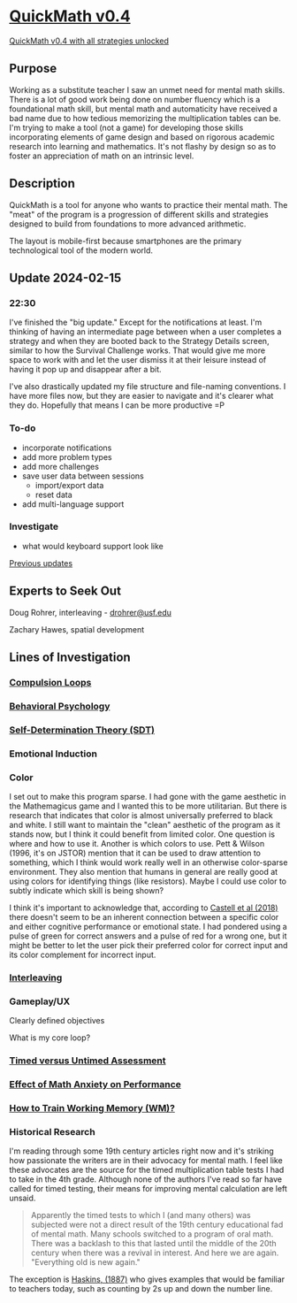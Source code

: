 # [QuickMath v0.4](https://dkallen78.github.io/math-trainer/index.html)
[QuickMath v0.4 with all strategies unlocked](https://dkallen78.github.io/math-trainer/unlocked.html)

## Purpose

Working as a substitute teacher I saw an unmet need for mental math skills. There is a lot of good work being done on number fluency which is a foundational math skill, but mental math and automaticity have received a bad name due to how tedious memorizing the multiplication tables can be. I'm trying to make a tool (not a game) for developing those skills incorporating elements of game design and based on rigorous academic research into learning and mathematics. It's not flashy by design so as to foster an appreciation of math on an intrinsic level.

## Description

QuickMath is a tool for anyone who wants to practice their mental math. The "meat" of the program is a progression of different skills and strategies designed to build from foundations to more advanced arithmetic. 

The layout is mobile-first because smartphones are the primary technological tool of the modern world.

## Update 2024-02-15

### 22:30

I've finished the "big update." Except for the notifications at least. I'm thinking of having an intermediate page between when a user completes a strategy and when they are booted back to the Strategy Details screen, similar to how the Survival Challenge works. That would give me more space to work with and let the user dismiss it at their leisure instead of having it pop up and disappear after a bit. 

I've also drastically updated my file structure and file-naming conventions. I have more files now, but they are easier to navigate and it's clearer what they do. Hopefully that means I can be more productive =P 

### To-do

* incorporate notifications
* add more problem types 
* add more challenges
* save user data between sessions
  * import/export data
  * reset data
* add multi-language support

### Investigate

* what would keyboard support look like

[Previous updates](https://github.com/dkallen78/math-trainer/blob/main/logBlog.md)


## Experts to Seek Out

Doug Rohrer, interleaving - drohrer@usf.edu

Zachary Hawes, spatial development

## Lines of Investigation

### [Compulsion Loops](https://dkallen78.github.io/math-trainer/blob/main/research/compulsionLoops.md)

### [Behavioral Psychology](https://dkallen78.github.io/math-trainer/blob/main/research/behavioralPsych.md)

### [Self-Determination Theory (SDT)](https://dkallen78.github.io/math-trainer/blob/main/research/selfDeterminationTheory.md)

### Emotional Induction

### Color

I set out to make this program sparse. I had gone with the game aesthetic in the Mathemagicus game and I wanted this to be more utilitarian. But there is research that indicates that color is almost universally preferred to black and white. I still want to maintain the "clean" aesthetic of the program as it stands now, but I think it could benefit from limited color. One question is where and how to use it. Another is which colors to use. Pett & Wilson (1996, it's on JSTOR) mention that it can be used to draw attention to something, which I think would work really well in an otherwise color-sparse environment. They also mention that humans in general are really good at using colors for identifying things (like resistors). Maybe I could use color to subtly indicate which skill is being shown?

I think it's important to acknowledge that, according to [Castell et al (2018)](https://dkallen78.github.io/math-trainer/Refs/Castell-et-al-2018.pdf) there doesn't seem to be an inherent connection between a specific color and either cognitive performance or emotional state. I had pondered using a pulse of green for correct answers and a pulse of red for a wrong one, but it might be better to let the user pick their preferred color for correct input and its color complement for incorrect input.

### [Interleaving](https://dkallen78.github.io/math-trainer/blob/main/research/interleaving.md)

### Gameplay/UX

Clearly defined objectives

What is my core loop?

### [Timed versus Untimed Assessment](https://dkallen78.github.io/math-trainer/blob/main/research/timedAssessment.md)

### [Effect of Math Anxiety on Performance](https://dkallen78.github.io/math-trainer/blob/main/research/mathAnxiety.md)

### [How to Train Working Memory (WM)?](https://dkallen78.github.io/math-trianer/blob/main/research/workingMemory.md)

### Historical Research

I'm reading through some 19th century articles right now and it's striking how passionate
the writers are in their advocacy for mental math. I feel like these advocates are
the source for the timed multiplication table tests I had to take in the 4th grade.
Although none of the authors I've read so far have called for timed testing, their
means for improving mental calculation are left unsaid.

> Apparently the timed tests to which I (and many others) was subjected were not a
direct result of the 19th century educational fad of mental math. Many schools switched
to a program of oral math. There was a backlash to this that lasted until the middle
of the 20th century when there was a revival in interest. And here we are again.
"Everything old is new again."

The exception is [Haskins, (1887)](https://www.jstor.org/stable/44464091) who gives
examples that would be familiar to teachers today, such as counting by 2s up and down
the number line.

